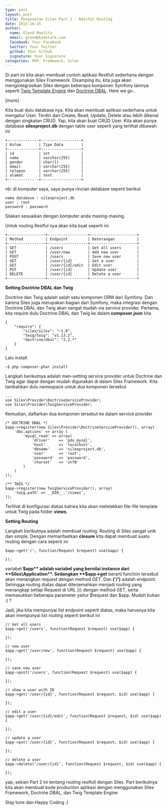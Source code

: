 ```yaml
---
type: post
layout: post
title: Pengenalan Silex Part 2 - Restful Routing
date: 2013-10-25
author:
  name: Glend Maatita
  email: glend@kodetalk.com
  facebook: Your Facebook
  twitter: Your Twitter
  github: Your Github
  signature: Your Signature
categories: PHP, Framework, Silex
---
```

Di part ini kita akan membuat contoh aplikasi Restfull sederhana dengan menggunakan Silex Framework. Disamping itu, kita juga akan mengintegrasikan Silex dengan beberapa komponen Symfony lainnya seperti [Twig Template Engine](http://twig.sensiolabs.org/) dan [Doctrine DBAL](http://www.doctrine-project.org/projects/dbal.html). Here we go..

[more]

Kita buat dulu database nya. Kita akan membuat aplikasi sederhana untuk mengatur User. Terdiri dari Create, Read, Update, Delete atau lebih dikenal dengan singkatan CRUD. Yap, kita akan buat CRUD User. Kita akan punya database **silexproject.db** dengan table user seperti yang terlihat dibawah ini

    +--------------+------------------+
    | Kolom        | Tipe Data        |
    +--------------+------------------+
    | id           | int              |
    | nama         | varchar(255)     |
    | gender       | char(1)          |
    | email        | varchar(255)     |
    | telepon      | varchar(255)     |
    | alamat       | text             |
    +--------------+------------------+

nb: di komputer saya, saya punya rincian database seperti berikut
    
    nama database : silexproject.db
    user : root
    password : password

Silakan sesuaikan dengan komputer anda masing-masing.
    
Untuk routing Restful nya akan kita buat seperti ini

    +-----------------+------------------+---------------------+
    | Method          | Endpoint         | Keterangan          |
    +-----------------+------------------+---------------------+
    | GET             | /users           | Get all users       |
    | GET             | /user/new        | Add new user        |
    | POST            | /users           | Save new user       |
    | GET             | /user/{id}       | Get a user          |
    | GET             | /user/{id}/edit  | Edit user           |
    | PUT             | /user/{id}       | Update user         |
    | DELETE          | /user/{id}       | Delete a user       |
    +-----------------+------------------+---------------------+
    
**Setting Doctrine DBAL dan Twig**

Doctrine dan Twig adalah salah satu komponen ORM dari Symfony. Dan karena Silex juga merupakan bagian dari Symfony, maka integrasi dengan Doctrine DBAL dan Twig akan sangat mudah via service provider. Pertama, kita require dulu Doctrine DBAL dan Twig ke dalam **composer.json** kita

    {
        "require": {
            "silex/silex": "~1.0",
            "twig/twig": "v1.13.2",
            "doctrine/dbal": "2.2.*"
        }
    }
    
Lalu install

    ~$ php composer.phar install
    
Langkah berikutnya adalah men-setting service provider untuk Doctrine dan Twig agar dapat dengan mudah digunakan di dalam Silex Framework. Kita tambahkan dulu namespace untuk dua komponen tersebut

    ...
    use Silex\Provider\DoctrineServiceProvider;
    use Silex\Provider\TwigServiceProvider;
    
Kemudian, daftarkan dua komponen tersebut ke dalam service provider

    /* DOCTRINE DBAL */
    $app->register(new Silex\Provider\DoctrineServiceProvider(), array(
        'dbs.options' => array (
            'mysql_read' => array(
                'driver'    => 'pdo_mysql',
                'host'      => 'localhost',
                'dbname'    => 'silexproject.db',
                'user'      => 'root',
                'password'  => 'password',
                'charset'   => 'utf8'
            )
        )
    ));
    
    /** TWIG */
    $app->register(new TwigServiceProvider(), array(
        'twig.path' => __DIR__.'/views',
    ));

Terlihat di konfigurasi diatas bahwa kita akan meletakkan file-file template untuk Twig pada folder **views**.

**Setting Routing**

Langkah berikutnya adalah membuat routing. Routing di Silex sangat unik dan simple. Dengan memanfaatkan **closure** kita dapat membuat suatu routing dengan cara seperti ini

    $app->get('/', function(Request $request) use($app) {
    
    });
    
variabel **$app** adalah variabel yang bernilai instance dari **Silex\Application**. Sedangkan **$app->get** berarti function tersebut akan menangkan request dengan method *GET*. Dan **('/')**  adalah endpoint. Sehingga routing diatas dapat diterjemahkan menjadi routing yang menangkap setiap Request di URL (/) dengan method GET, serta memasukkan beberapa parameter yaitur $request dan $app. Mudah bukan :) ? 

Jadi, jika kita mempunyai list endpoint seperti diatas, maka harusnya kita akan mempunyai list routing seperti berikut ini

    // Get all users
    $app->get('/users', function(Request $request) use($app) {
    
    });
    
    // new user
    $app->get('/user/new', function(Request $request) use($app) {
    
    });
    
    // save new user
    $app->post('/users', function(Request $request) use($app) {
    
    });
    
    // show a user with ID
    $app->get('/user/{id}', function(Request $request, $id) use($app) {
    
    });
    
    // edit a user
    $app->get('/user/{id}/edit', function(Request $request, $id) use($app) {
    
    });
    
    // update a user 
    $app->put('/user/{id}', function(Request $request, $id) use($app) {
    
    });
    
    // delete a user
    $app->delete('/user/{id}', function(Request $request, $id) use($app) {
    
    });
    
yap, sekian Part 2 ini tentang routing restfull dengan Silex. Part berikutnya kita akan membuat kode production aplikasi dengan menggunakan Silex Framework, Doctrine DBAL, dan Twig Template Engine

Stay tune dan Happy Coding :)